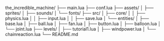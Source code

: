the_incredible_machine/
├── main.lua
├── conf.lua
├── assets/
│   ├── sprites/
│   ├── sounds/
│   └── fonts/
├── src/
│   ├── core/
│   │   ├── physics.lua
│   │   ├── input.lua
│   │   ├── save.lua
│   └── entities/
│       ├── base.lua
│       ├── ball.lua
│       ├── fan.lua
│       ├── button.lua
│       ├── balloon.lua
│       └── joint.lua
├── levels/
│   ├── tutorial1.lua
│   ├── windpower.lua
│   └── chainreaction.lua
└── README.md
